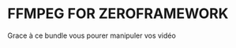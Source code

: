 FFMPEG FOR ZEROFRAMEWORK
========================

Grace à ce bundle vous pourer manipuler vos vidéo
